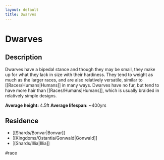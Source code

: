 ```yaml
---
layout: default
title: Dwarves
---
```


# Dwarves

## Description
Dwarves have a bipedal stance and though they may be small, they make up for what they lack in size with their hardiness. They tend to weight as much as the larger races, and are also relatively versatile, similar to [[Races/Humans|Humans]] in many ways. Dwarves have no fur, but tend to have more hair than [[Races/Humans|Humans]], which is usually braided in relatively simple designs.

**Average height:** 4.5ft
**Average lifespan:** ~400yrs

## Residence
- [[Shards/Bonvar|Bonvar]]
- [[Kingdoms/Ostantia/Gonwald|Gonwald]]
- [[Shards/Illia|Illia]]

#race